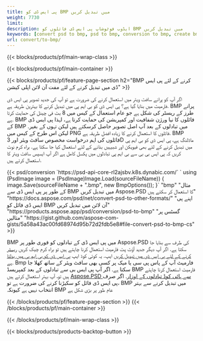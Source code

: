 ```yaml
---
title: پی ایس ڈی کو BMP میں تبدیل کریں
weight: 7730
limit: 
description: ایڈوب فوٹوشاپ پی ایس ڈی فائلوں کو BMP میں تبدیل کریں
keywords: [convert psd to bmp, psd to bmp, conversion to bmp, create bmp from psd, print psd as bmp]
url: convert/to-bmp/
---
```


{{< blocks/products/pf/main-wrap-class >}}

{{< blocks/products/pf/main-container >}}

{{< blocks/products/pf/feature-page-section h2="BMP کرنے کے لئے پی ایس ڈی میں تبدیل کرنے کے لئے مفت آن لائن اپلی کیشن" >}}
<p>اگر آپ کو پرانے سافٹ ویئر میں استعمال کرنے کی ضرورت ہے تو آپ کی جدید تصویر پی ایس ڈی فارمیٹ میں بنایا گیا ہے؟ پی ایس ڈی کو بی ایم پی میں تبدیل کرنے کا بہترین طریقہ ہے. BMP پرانے طرز کے ریسٹر کی شکل ہے جو عام استعمال کے کیس میں 8 بٹ فی چینل کی حمایت کرتا ہے. BMP فائلوں کا نیا ورژن شفافیت اور کمپریشن کی حمایت کرتا ہے، لہذا پی ایس ڈی کے BMP میں تبادلوں کے بعد آپ اصل تصویر حاصل کرسکتے ہیں لیکن تہوں کے بغیر. لیکن اس طرح کے کیس میں PNG فائلوں کا استعمال کرنے کا زیادہ افضل طریقہ ہے. BMP فائلوں کی اہم درخواست مخصوص سافٹ ویئر اور 3D ماڈلنگ ہے، پی ایس ڈی کو بی ایم پی میں تبدیل کرنے کے لئے بھی فیویکن اور شبیہیں بنانے کے لئے استعمال کیا جا سکتا ہے. براہ کرم نوٹ کریں کہ پی ایس بی بی سے بی ایم پی تبادلوں میں پکسل کامل ہے اگر آپ ایسپس سافٹ ویئر کا استعمال کرتے ہیں.</p>
{{< psd/conversion `https://psd-api-core-rl2ajsbv.k8s.dynabic.com/` 
`    using (PsdImage image = (PsdImage)Image.Load(sourceFileName))
    {
        image.Save(sourceFileName + ".bmp",  new BmpOptions());
    }` 
	"bmp" 
"مثال کے طور پر پی ایس ڈی سے BMP میں تبدیل کریں Aspose.PSD کا استعمال کر سکتے ہیں"  "https://docs.aspose.com/psd/net/convert-psd-to-other-formats/" 
"اپنے پی ایس ڈی فائل کو BMP آن لائن میں تبدیل کریں" "https://products.aspose.app/psd/conversion/psd-to-bmp" 
"گسٹس پر مثالیں" "https://gist.github.com/aspose-com-gists/5a58a43ac00fd68974d95b72d2fdb5e8#file-convert-psd-to-bmp-cs" >}}
<p>BMP میں پی ایس ڈی کے تبادلوں کو فوری طور پر Aspose.PSD کی طرف سے بنایا جا سکتا ہے. اگر آپ دیگر جدید آؤٹ پٹ فارمیٹ استعمال کرنا چاہتے ہیں تو براہ کرم چیک کریں <a href="/psd/convert">ریسٹر کرنے کے لئے پی ایس ڈی میں تبدیل کریں</a> ایپ. یہ کوئی کوڈ ایپ <a href="/psd/convert/to-bmp">پی ایس ڈی کو بی ایم پی میں بدلتا ہے</a>. Bmp فارمیٹ آپ کے پاس پی سی یا میک پر کسی بھی سافٹ ویئر کے ساتھ کھلا جا سکتا ہے. اگر آپ پی ایس بی سے تبادلوں کے بعد کمپریسڈ BMP فارمیٹ استعمال کرنا چاہتے ہیں تو، آپ بہتر استعمال کرتے ہیں <a href="/psd">Aspose.PSD سے ہائی کوڈ تبادلوں کے اوزار</a>. اگر صرف پی ایس ڈی فائل کو سکیڑنا کرنے کی ضرورت ہے تو، BMP میں تبدیل کرنے سے بہتر انتخاب نہیں ہے کیونکہ BMP عام طور پر بڑی شکل ہے</p>
{{< /blocks/products/pf/feature-page-section >}}
{{< /blocks/products/pf/main-container >}}


{{< /blocks/products/pf/main-wrap-class >}}

{{< blocks/products/products-backtop-button >}}
